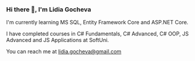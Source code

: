 ### Hi there 👋, I'm Lidia Gocheva

I'm currently learning MS SQL, Entity Framework Core and ASP.NET Core.

I have completed courses in C# Fundamentals, C# Advanced, C# OOP, JS Advanced and JS Applications at SoftUni.

You can reach me at lidia.gocheva@gmail.com

